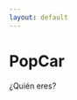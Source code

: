 ```yaml
---
layout: default
---
```


# PopCar
¿Quién eres?

<head>
    <link href="lou-multi-select-57fb8d3/css/multi-select.css" media="screen" rel="stylesheet" type="text/css">
    <script src="https://code.jquery.com/jquery-3.6.0.min.js"></script>
    <script type="module" src="https://www.gstatic.com/firebasejs/9.6.1/firebase-app.js"></script>
    <script type="module" src="https://www.gstatic.com/firebasejs/9.6.1/firebase-firestore.js"></script>
</head>
<body>
    <div class="ms-container" id="ms-pre-selected-options">
    <div class="ms-selectable">
        <ul class="ms-list" tabindex="-1" id="students-list">
            <!-- Aquí se cargarán los nombres de los alumnos -->
        </ul>
    </div>
    <div class="ms-selection">
        <ul class="ms-list" tabindex="-1">
            <!-- Aquí se mostrará el elemento seleccionado -->
        </ul>
    </div>
    </div>
    <script src="lou-multi-select-57fb8d3/js/jquery.multi-select.js" type="text/javascript"></script>
    <script type="module">
    // Configuración de Firebase
    import { initializeApp } from "https://www.gstatic.com/firebasejs/9.6.1/firebase-app.js";
    import { getFirestore, collection, getDocs, doc, getDoc } from "https://www.gstatic.com/firebasejs/9.6.1/firebase-firestore.js";
    
    const firebaseConfig = {
        apiKey: "AIzaSyCBJWfRiKmrVLKXLJ_cY9XQlg0D7U56ZqE",
        authDomain: "popcarautohorario.firebaseapp.com",
        projectId: "popcarautohorario",
        storageBucket: "popcarautohorario.appspot.com",
        messagingSenderId: "1046371810802",
        appId: "1:1046371810802:web:8b9944cd5001359ac23f6b",
        measurementId: "G-WK8NCRW5J6",
        databaseURL: "https://popcarautohorario-default-rtdb.europe-west1.firebasedatabase.app/"
    };
    
    // Inicializar Firebase
    const app = initializeApp(firebaseConfig);
    const db = getFirestore(app);
    
    async function loadStudents() {
        const studentsList = document.getElementById('students-list');
        const querySnapshot = await getDocs(collection(db, "alumnos"));
        querySnapshot.forEach((doc) => {
            const student = doc.data();
            const li = document.createElement('li');
            li.className = 'ms-elem-selectable';
            li.id = doc.id;
            li.innerHTML = `<span>${student.nombre}</span>`;
            studentsList.appendChild(li);
        });
    
        // Añadir evento de clic a los elementos de la lista
        $('.ms-elem-selectable').on('click', function() {
            $('.ms-elem-selectable').removeClass('ms-selected');
            $(this).addClass('ms-selected');
            $('.ms-selection .ms-list').html('<li class="ms-elem-selection ms-selected">' + $(this).html() + '</li>');
            
            // Obtener el valor del elemento seleccionado
            var selectedValue = $(this).text();
            console.log("Elemento seleccionado: " + selectedValue);
            
            // Mostrar el valor seleccionado en la página
            $('#selected-output').text("Elemento seleccionado: " + selectedValue);
        });
    }
    
    async function loadSchedule() {
        const docRef = doc(db, "profesor", "jose");
        const docSnap = await getDoc(docRef);
        
        if (docSnap.exists()) {
            const schedule = docSnap.data().disponibilidad;
            if (Array.isArray(schedule) && schedule.length === 239) {
                const scheduleTable = document.getElementById('schedule-table');
                const days = ["Lunes", "Martes", "Miércoles", "Jueves", "Viernes"];
                let timeSlot = 0;
                
                for (let i = 0; i < 48; i++) { // 48 slots per day (30 min intervals)
                    const row = document.createElement('tr');
                    for (let j = 0; j < 5; j++) { // 5 days a week
                        const cell = document.createElement('td');
                        if (schedule[timeSlot]) {
                            cell.className = 'available';
                        }
                        cell.innerHTML = `${days[j]} ${Math.floor(i / 2)}:${i % 2 === 0 ? '00' : '30'}`;
                        row.appendChild(cell);
                        timeSlot++;
                    }
                    scheduleTable.appendChild(row);
                }
            } else {
                console.error("El arreglo de disponibilidad no es válido.");
            }
        } else {
            console.log("No such document!");
        }
    }
    
    $(document).ready(function() {
        loadStudents();
        loadSchedule();
    });
    </script>
    <div id="selected-output" style="margin-top: 20px; font-weight: bold;"></div>
    <table id="schedule-table" border="1" style="margin-top: 20px;">
        <thead>
            <tr>
                <th>Lunes</th>
                <th>Martes</th>
                <th>Miércoles</th>
                <th>Jueves</th>
                <th>Viernes</th>
            </tr>
        </thead>
        <tbody>
            <!-- Aquí se cargará el horario -->
        </tbody>
    </table>
</body>
